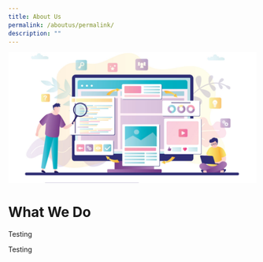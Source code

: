 ```yaml
---
title: About Us
permalink: /aboutus/permalink/
description: ""
---
```


![](/images/about-us-page-examples-1-61fd8f9784626-sej-1520x800.jpg)

# What We Do

Testing 

Testing

